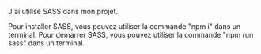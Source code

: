 J'ai utilisé SASS dans mon projet.

Pour installer SASS, vous pouvez utiliser la commande "npm i" dans un terminal.
Pour démarrer SASS, vous pouvez utiliser la commande "npm run sass" dans un terminal.
